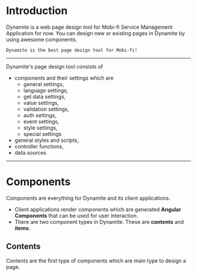 # Introduction

Dynamite is a web page design tool for Mobi-fi Service Management Application for now. You can design new or existing pages in Dynamite by using awesome components.

    Dynamite is the best page design tool for Mobi-fi!
---

Dynamite's page design tool consists of
- components and their settings which are
  * general settings,
  * language settings,
  * get data settings,
  * value settings,
  * validation settings,
  * auth settings,
  * event settings,
  * style settings,
  * special settings
- general styles and scripts,
- controller functions,
- data sources
---

# Components
Components are everything for Dynamite and its client applications.

- Client applications render components which are generated **Angular Components** that can be used for user interaction.
- There are two component types in Dynamite. These are **contents** and **items**.

## Contents
Contents are the first type of components which are main type to design a page.

